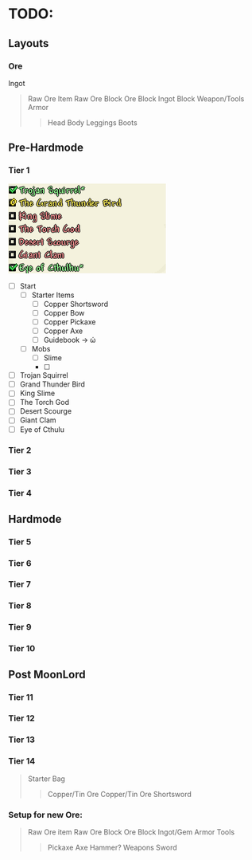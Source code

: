 # TODO:
## Layouts
### Ore
Ingot
>Raw Ore Item
>Raw Ore Block
>Ore Block
>Ingot Block
>Weapon/Tools
>Armor
>>Head
>>Body
>>Leggings
>>Boots

## Pre-Hardmode
### Tier 1
![tier1-img](img/tiers_template/tier1.png)

 - [ ] Start
	 - [ ] Starter Items
		 - [ ] Copper Shortsword
		 - [ ] Copper Bow
		 - [ ] Copper Pickaxe
		 - [ ] Copper Axe
		 - [ ] Guidebook &#8594; &#974;
	 - [ ] Mobs
		 - [ ] Slime
		 - [ ]  
 - [ ] Trojan Squirrel
 - [ ] Grand Thunder Bird
 - [ ] King Slime
 - [ ] The Torch God
 - [ ] Desert Scourge
 - [ ] Giant Clam
 - [ ] Eye of Cthulu

### Tier 2
### Tier 3
### Tier 4
## Hardmode
### Tier 5
### Tier 6
### Tier 7
### Tier 8
### Tier 9
### Tier 10
## Post MoonLord
### Tier 11
### Tier 12
### Tier 13
### Tier 14


>Starter Bag
>> Copper/Tin Ore
>> Copper/Tin Ore Shortsword
>>


### Setup for new Ore:
>Raw Ore item
>Raw Ore Block
>Ore Block
>Ingot/Gem
> Armor
> Tools
>> Pickaxe
>> Axe
>> Hammer?
>Weapons
>> Sword

<!--stackedit_data:
eyJoaXN0b3J5IjpbLTI0MzQ0MDkwMiwxMjA0MzA1NTgsMTk5MD
gyODQwMiwtNTU4NzQyNjUyLC04NjY1Nzk4NTksLTUxNTAzODUy
MSwxNDc3MzM3NzE3LDY2ODI2OTE1MywtNzU3OTE4OTcsLTk2Nj
cxMTY1OSwtMjEyODY5Mzg3NiwtMTQ2ODg1MTA1NiwtMTE4Nzcz
NjUxLDgzODc5OTk2LDEzNDgyNjU1NzZdfQ==
-->